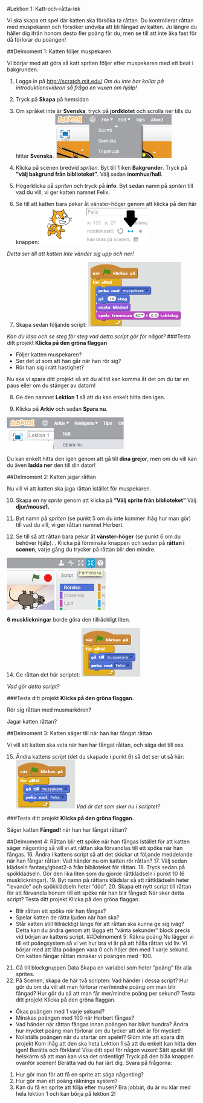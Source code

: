 #Lektion 1: Katt-och-råtta-lek

Vi ska skapa ett spel där katten ska försöka ta råttan. Du kontrollerar råttan med muspekaren och
försöker undvika att bli fångad av katten. Ju längre du håller dig ifrån honom desto fler poäng får du,
men se till att inte åka fast för då förlorar du poängen!

##Delmoment 1: Katten följer muspekaren

Vi börjar med att göra så katt spriten följer efter muspekaren med ett beat i bakgrunden.

1. Logga in på http://scratch.mit.edu/
*Om du inte har kollat på introduktionsvideon så fråga en vuxen om hjälp!*

2. Tryck på **Skapa** på hemsidan

3. Om språket inte är **Svenska**, tryck på **jordklotet** och scrolla ner tills du hittar **Svenska**.
![Välj språk](/lektion1/img/selectlanguage.png)

4. Klicka på scenen bredvid *spriten*.
Byt till fliken **Bakgrunder**.
Tryck på **”välj bakgrund från biblioteket”**.
Välj sedan **inomhus/hall**.

5. Högerklicka på *spriten* och tryck på **info**.
Byt sedan namn på *spriten* till vad du vill, vi ger katten namnet Felix.

6. Se till att katten bara pekar åt vänster-höger genom att klicka på den här knappen:
![Välj rotationsstil](/lektion1/img/rotationstyle.png)

*Detta ser till att katten inte vänder sig upp och ner!*

7. Skapa sedan följande script:
![kodblock](/lektion1/img/codeblock1.png)

*Kan du läsa och se steg för steg vad detta script gör för något?*
###Testa ditt projekt
**Klicka på den gröna flaggan**
* Följer katten muspekaren?
* Ser det ut som att han går när han rör sig?
* Rör han sig i rätt hastighet?

Nu ska vi spara ditt projekt så att du alltid kan komma åt det om du tar en paus eller om du stänger
av datorn!

8. Ge den namnet **Lektion 1** så att du kan enkelt hitta den igen.

9. Klicka på **Arkiv** och sedan **Spara nu**.

![Spara](/lektion1/img/savenow.png)

Du kan enkelt hitta den igen genom att gå till **dina grejor**, men om du vill kan du även **ladda ner** den
till din dator!

##Delmoment 2: Katten jagar råttan

Nu vill vi att katten ska jaga råttan istället för muspekaren.

10. Skapa en ny *sprite* genom att klicka på **”Välj sprite från biblioteket”**
Välj **djur/mouse1.**

11. Byt namn på *spriten* (se punkt 5 om du inte kommer ihåg hur man gör) till vad du vill, vi ger
råttan namnet Herbert.

12. Se till så att råttan bara pekar åt **vänster-höger** (se punkt 6 om du behöver hjälp).
. Klicka på förminska knappen och sedan på **råttan i scenen**, varje gång du trycker på råttan
blir den mindre.

![Förminska](/lektion1/img/makesmaller.png)

**6 musklickningar** borde göra den tillräckligt liten.

14. Ge råttan det här scriptet:
![kodblock](/lektion1/img/codeblock2.png)

*Vad gör detta script?*

###Testa ditt projekt
**Klicka på den gröna flaggan.**

Rör sig råttan med musmarkören?

Jagar katten råttan?

##Delmoment 3: Katten säger till när han har fångat råttan

Vi vill att katten ska veta när han har fångat råttan, och säga det till oss.

15. Ändra kattens *script* (det du skapade i punkt 6) så det ser ut så här:
![kodblock](/lektion1/img/codeblock2.png)
*Vad är det som sker nu i scriptet?*

###Testa ditt projekt
**Klicka på den gröna flaggan.**

Säger katten **Fångad!** när han har fångat råttan?

##Delmoment 4: Råttan blir ett spöke när han fångas
Istället för att katten säger någonting så vill vi att råttan ska förvandlas till ett spöke när han fångas.
16. Ändra i kattens script så att det skickar ut följande meddelande när han fångar råttan:
Vad händer nu om katten rör råttan?
17. Välj sedan klädseln fantasy/ghost2-a från biblioteket för råttan.
18. Tryck sedan på spökklädseln. Gör den lika liten som du gjorde råttklädseln i punkt 10 (6
musklickningar).
19. Byt namn på råttans klädslar så att råttklädseln heter ”levande” och spökklädseln heter
”död”.
20. Skapa ett nytt script till råttan för att förvandla honom till ett spöke när han blir fångad:
När sker detta script?
Testa ditt projekt
Klicka på den gröna flaggan.
* Blir råttan ett spöke när han fångas?
* Spelar katten de rätta ljuden när han ska?
* Står katten still tillräckligt länge för att råttan ska kunna ge sig iväg?
Detta kan du ändra genom att lägga ett ”vänta sekunder” block precis vid början av kattens
script.
##Delmoment 5: Räkna poäng
Nu lägger vi till ett poängsystem så vi vet hur bra vi är på att hålla råttan vid liv.
Vi börjar med att låta poängen vara 0 och höjer den med 1 varje sekund. Om katten fångar råttan
minskar vi poängen med -100.
21. Gå till blockgruppen Data
Skapa en variabel som heter ”poäng” för alla sprites.
22. På Scenen, skapa de här två scripten:
Vad händer i dessa script? Hur gör du om du vill att man förlorar mer/mindre poäng om man blir
fångad?
Hur gör du så att man får mer/mindre poäng per sekund?
Testa ditt projekt
Klicka på den gröna flaggan.
* Ökas poängen med 1 varje sekund?
* Minskas poängen med 100 när Herbert fångas?
* Vad händer när råttan fångas innan poängen har blivit hundra?
Ändra hur mycket poäng man förlorar om du tycker att det är för mycket!
* Nollställs poängen när du startar om spelet?
Glöm inte att spara ditt projekt
Kom ihåg att den ska heta Lektion 1 så att du enkelt kan hitta den igen!
Berätta och förklara!
Visa ditt spel för någon vuxen!
Sätt spelet till helskärm så att man kan visa det ordentligt!
Tryck på den blåa knappen ovanför scenen!
Berätta vad du har lärt dig. Svara på frågorna:
1. Hur gör man för att få en sprite att säga någonting?
2. Hur gör man ett poäng räknings system?
3. Kan du få en sprite att följa efter musen?
Bra jobbat, du är nu klar med hela lektion 1 och kan börja på lektion 2!